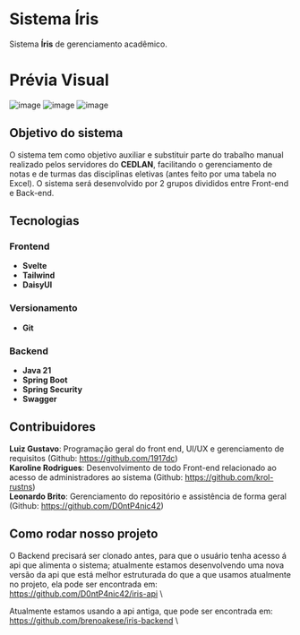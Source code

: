 # Sistema Íris
Sistema **Íris** de gerenciamento acadêmico.

# Prévia Visual

![image](https://github.com/user-attachments/assets/66ad8da3-6baa-4900-a882-85963c2980a5)
![image](https://github.com/user-attachments/assets/a7bf2c99-c53c-4240-91f1-f7b46d0ddafa)
![image](https://github.com/user-attachments/assets/8d663ddd-505a-4de4-8350-d9868acfe479)




## Objetivo do sistema
O sistema tem como objetivo auxiliar e substituir parte do trabalho manual realizado pelos servidores do **CEDLAN**, facilitando o gerenciamento de notas e de turmas das disciplinas eletivas (antes feito por uma tabela no Excel). O sistema será desenvolvido por 2 grupos divididos entre Front-end e Back-end.

## Tecnologias
### Frontend
- **Svelte**
- **Tailwind**
- **DaisyUI**
### Versionamento
- **Git**
### Backend
- **Java 21**
- **Spring Boot**
- **Spring Security**
- **Swagger**

## Contribuidores
**Luiz Gustavo**: Programação geral do front end, UI/UX e gerenciamento de requisitos (Github: https://github.com/1917dc) \
**Karoline Rodrigues**: Desenvolvimento de todo Front-end relacionado ao acesso de administradores ao sistema (Github: https://github.com/krol-rustns) \
**Leonardo Brito**: Gerenciamento do repositório e assistência de forma geral (Github: https://github.com/D0ntP4nic42)

## Como rodar nosso projeto
O Backend precisará ser clonado antes, para que o usuário tenha acesso á api que alimenta o sistema; atualmente estamos desenvolvendo uma nova versão da api que está melhor estruturada do que a que usamos atualmente no projeto, ela pode ser encontrada em: https://github.com/D0ntP4nic42/iris-api \

Atualmente estamos usando a api antiga, que pode ser encontrada em: https://github.com/brenoakese/iris-backend \
